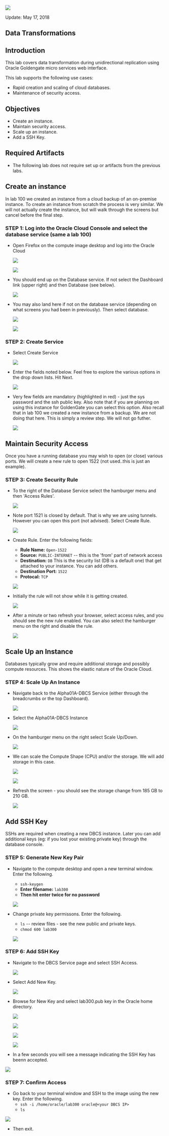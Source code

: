 ![](images/600/Lab600_image100.PNG)

Update: May 17, 2018

## Data Transformations
## Introduction

This lab covers data transformation during unidirectional replication using Oracle Goldengate micro services web interface.

This lab supports the following use cases:
-	Rapid creation and scaling of cloud databases.
-	Maintenance of security access.

## Objectives

-   Create an instance.
-   Maintain security access.
-   Scale up an instance.
-   Add a SSH Key.

## Required Artifacts

-   The following lab does not require set up or artifacts from the previous labs.

## Create an instance

In lab 100 we created an instance from a cloud backup of an on-premise instance.  To create an instance from scratch the process is very similar.  We will not actually create the instance, but will walk through the screens but cancel before the final step.

### **STEP 1**: Log into the Oracle Cloud Console and select the database service (same a lab 100)

-   Open Firefox on the compute image desktop and log into the Oracle Cloud

	![](images/300/image2.png)

	![](images/300/image3.png)

-   You should end up on the Database service.  If not select the Dashboard link (upper right) and then Database (see below). 

	![](images/300/image4.png)

-   You may also land here if not on the database service (depending on what screens you had been in previously).  Then select database.

	![](images/300/image5.png)

    ![](images/300/image6.png)

### **STEP 2**: Create Service

-   Select Create Service
 
 	![](images/300/image7.png)

-   Enter the fields noted below.  Feel free to explore the various options in the drop down lists.  Hit Next.

 	![](images/300/image8.png)

-   Very few fields are mandatory (highlighted in red) - just the sys password and the ssh public key. Also note that if you are planning on using this instance for GoldenGate you can select this option.  Also recall that in lab 100 we created a new instance from a backup.  We are not doing that here.  This is simply a review step.  We will not go futher. 

 	![](images/300/image9.png)
    
## Maintain Security Access

Once you have a running database you may wish to open (or close) various ports.  We will create a new rule to open 1522 (not used..this is just an example).

### **STEP 3**: Create Security Rule

-   To the right of the Database Service select the hamburger menu and then 'Access Rules'.

	![](images/300/image10.png)

-   Note port 1521 is closed by default.  That is why we are using tunnels.  However you can open this port (not advised).  Select Create Rule.

	![](images/300/image11.png)

-   Create Rule.  Enter the following fields:
    - **Rule Name:**  `Open-1522`
    - **Source:** `PUBLIC-INTERNET` -- this is the 'from' part of network access
    - **Destination:** `DB` This is the security list (DB is a default one) that get attached to your instance.  You can add others.
    - **Destination Port:** `1522`
    - **Protocal:** `TCP`

	![](images/300/image12.png)

-   Initially the rule will not show while it is getting created.

	![](images/300/image13.png)

-   After a minute or two refresh your browser, select access rules, and you should see the new rule enabled.  You can also select the hamburger menu on the right and disable the rule.

	![](images/300/image14.png)

## Scale Up an Instance

Databases typically grow and require additional storage and possibly compute resources.  This shows the elastic nature of the Oracle Cloud.

### **STEP 4**: Scale Up An Instance

-   Navigate back to the Alpha01A-DBCS Service (either through the breadcrumbs or the top Dashboard).

	![](images/300/image15.png)

-   Select the Alpha01A-DBCS Instance

	![](images/300/image16.png)

-   On the hamburger menu on the right select Scale Up/Down.

	![](images/300/image17.png)

-   We can scale the Compute Shape (CPU) and/or the storage.  We will add storage in this case.

	![](images/300/image18.png)

    ![](images/300/image19.png)

-   Refresh the screen - you should see the storage change from 185 GB to 210 GB.

    ![](images/300/image20.png)

## Add SSH Key

SSHs are required when creating a new DBCS instance.  Later you can add additional keys (eg: if you lost your existing private key) through the database console.

### **STEP 5**: Generate New Key Pair

-   Navigate to the compute desktop and open a new terminal window.  Enter the following.
    - `ssh-keygen`
    - **Enter filename:** `lab300`
    - **Then hit enter twice for no password**

    ![](images/300/image22.png)

-   Change private key permissons.  Enter the following.
    - `ls` -- review files - see the new public and private keys.
    - `chmod 600 lab300`

    ![](images/300/image23.png)

### **STEP 6**: Add SSH Key

-   Navigate to the DBCS Service page and select SSH Access.

    ![](images/300/image21.png)

-   Select Add New Key.

    ![](images/300/image24.png)

-   Browse for New Key and select lab300.pub key in the Oracle home directory.

    ![](images/300/image25.png)

    ![](images/300/image26.png)

    ![](images/300/image27.png)

    ![](images/300/image28.png)

-   In a few seconds you will see a message indicating the SSH Key has beenn accepted.

   ![](images/300/image29.png)

### **STEP 7**: Confirm Access

-   Go back to your terminal window and SSH to the image using the new key.  Enter the following.
    - `ssh -i /home/oracle/lab300 oracle@<your DBCS IP>`
    - `ls`

   ![](images/300/image30.png)

-   Then exit.

